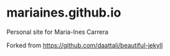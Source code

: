 # mariaines.github.io
Personal site for Maria-Ines Carrera

Forked from https://github.com/daattali/beautiful-jekyll
